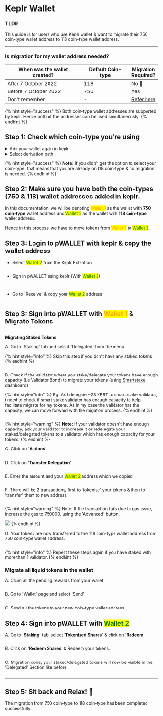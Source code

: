 # Keplr Wallet

### TLDR

This guide is for users who use [Keplr wallet](https://keplr.app/) & want to migrate their 750 coin-type wallet address to 118 coin-type wallet address.

***

### Is migration for my wallet address needed?

<table><thead><tr><th width="294.66666666666663">When was the wallet created?</th><th width="172">Default Coin-type</th><th>Migration Required?</th></tr></thead><tbody><tr><td>After 7 October 2022</td><td>118 </td><td>No 🎉</td></tr><tr><td>Before 7 October 2022</td><td>750</td><td>Yes</td></tr><tr><td>Don't remember</td><td>-</td><td><a href="keplr-wallet.md#step-1-check-which-coin-type-youre-using">Refer here</a></td></tr></tbody></table>

{% hint style="success" %}
Both coin-type wallet addresses are supported by keplr. Hence both of the addresses can be used simultaneously.
{% endhint %}

## Step 1: Check which coin-type you're using

<details>

<summary>Add your wallet again in keplr</summary>



<img src="../.gitbook/assets/Screenshot 2023-11-01 at 11.55.16 PM.png" alt="" data-size="original">

<img src="../.gitbook/assets/Screenshot 2023-11-01 at 11.55.25 PM.png" alt="" data-size="original">

![](<../.gitbook/assets/Screenshot 2023-11-01 at 11.55.34 PM.png>)

![](<../.gitbook/assets/Screenshot 2023-11-01 at 11.56.01 PM.png>)

Note: Name this wallet as "Wallet 2"

</details>

<details>

<summary>Select derivation path</summary>

You'll be given an option to select the coin-type

![](<../.gitbook/assets/Screenshot 2023-11-01 at 11.56.52 PM.png>)

</details>

{% hint style="success" %}
**Note:** If you didn't get the option to select your coin-type, that means that you are already on 118 coin-type & no migration is needed.
{% endhint %}

## Step 2: Make sure you have both the coin-types (750 & 118) wallet addresses added in keplr.&#x20;

In this documentation, we will be denoting <mark style="color:orange;">Wallet 1</mark> as the wallet with **750 coin-type** wallet address and <mark style="color:green;">Wallet 2</mark> as the wallet with **118 coin-type** wallet address.&#x20;

Hence in this process, we have to move tokens from <mark style="color:orange;">Wallet 1</mark> to <mark style="color:green;">Wallet 2</mark>.

## Step 3: Login to pWALLET with keplr & copy the wallet address&#x20;

* Select <mark style="color:green;">Wallet 2</mark> from the Keplr Extention

<figure><img src="../.gitbook/assets/Screenshot 2023-11-02 at 12.46.25 AM.png" alt=""><figcaption></figcaption></figure>

* Sign in pWALLET using keplr (With <mark style="color:green;">Wallet 2</mark>)

<figure><img src="../.gitbook/assets/Screenshot 2023-11-02 at 12.32.41 AM.png" alt=""><figcaption></figcaption></figure>

<figure><img src="../.gitbook/assets/Screenshot 2023-11-02 at 12.34.24 AM.png" alt=""><figcaption></figcaption></figure>

* Go to 'Receive' & copy your <mark style="color:green;">Wallet 2</mark> address

<figure><img src="../.gitbook/assets/Screenshot 2023-11-02 at 12.36.07 AM.png" alt=""><figcaption></figcaption></figure>

## Step 3: Sign into pWALLET with <mark style="color:orange;">Wallet 1</mark> & Migrate Tokens

<figure><img src="../.gitbook/assets/Screenshot 2023-11-02 at 12.47.54 AM.png" alt=""><figcaption></figcaption></figure>

**Migrating Staked Tokens**

A. Go to 'Staking' tab and select 'Delegated' from the menu.

{% hint style="info" %}
Skip this step if you don't have any staked tokens
{% endhint %}

<figure><img src="../.gitbook/assets/Screenshot 2023-11-02 at 12.48.26 AM.png" alt=""><figcaption></figcaption></figure>

B. Check if the validator where you stake/delegate your tokens have enough capacity (i.e Validator Bond) to migrate your tokens (using[ Smartstake](https://analytics.smartstake.io/persistence/valbonds) dashboard)

{% hint style="info" %}
Eg: As I delegate \~23 XPRT to smart stake validator, i need to check if smart stake validator has enough capacity to help facilitate migrate for my tokens. As in my case the validator has the capacity, we can move forward with the migation process.
{% endhint %}

<figure><img src="../.gitbook/assets/Screenshot 2023-10-23 at 11.21.56 AM.png" alt=""><figcaption></figcaption></figure>

{% hint style="warning" %}
**Note:** If your validator doesn't have enough capacity, ask your validator to increase it or redelegate your staked/delegated tokens to a validator which has enough capacity for your tokens.
{% endhint %}

C. Click on '**Actions**'

<figure><img src="../.gitbook/assets/Screenshot 2023-10-23 at 11.30.27 AM (1).png" alt=""><figcaption></figcaption></figure>

D. Click on '**Transfer Delegation**'

<figure><img src="../.gitbook/assets/Screenshot 2023-10-23 at 11.32.19 AM.png" alt=""><figcaption></figcaption></figure>

E. Enter the amount and your <mark style="color:green;">Wallet 2</mark> address which we copied

<figure><img src="../.gitbook/assets/Screenshot 2023-10-23 at 11.34.15 AM.png" alt=""><figcaption></figcaption></figure>

F. There will be 2 transactions, first to 'tokenise' your tokens & then to 'transfer' them to new address.&#x20;

<figure><img src="../.gitbook/assets/Screenshot 2023-10-23 at 11.40.57 AM.png" alt=""><figcaption></figcaption></figure>

{% hint style="warning" %}
Note: If the transaction fails due to gas issue, increase the gas to 750000. using the 'Advanced' button.

&#x20;![](<../.gitbook/assets/Screenshot 2023-11-02 at 12.56.03 AM.png>)
{% endhint %}



G. Your tokens are now transferred to the 118 coin-type wallet address from 750 coin-type wallet address.&#x20;

<figure><img src="../.gitbook/assets/Screenshot 2023-10-23 at 11.41.47 AM.png" alt=""><figcaption></figcaption></figure>

{% hint style="info" %}
Repeat these steps again if you have staked with more than 1 validator.
{% endhint %}



### Migrate all liquid tokens in the wallet



A. Claim all the pending rewards from your wallet

<figure><img src="../.gitbook/assets/Screenshot 2023-11-02 at 1.01.42 AM.png" alt=""><figcaption></figcaption></figure>

B. Go to 'Wallet' page and select 'Send'&#x20;

<figure><img src="../.gitbook/assets/Screenshot 2023-11-02 at 12.59.03 AM.png" alt=""><figcaption></figcaption></figure>

C. Send all the tokens to your new coin-type wallet address.



## Step 4: Sign into pWALLET with <mark style="color:green;">Wallet 2</mark>



A. Go to '**Staking**' tab, select '**Tokenized Shares**' & click on '**Redeem**'

<figure><img src="../.gitbook/assets/Screenshot 2023-10-23 at 11.51.33 AM.png" alt=""><figcaption></figcaption></figure>

B. Click on '**Redeem Shares**' & Redeem your tokens.

<figure><img src="../.gitbook/assets/Screenshot 2023-10-23 at 11.53.59 AM.png" alt=""><figcaption></figcaption></figure>

C. Migration done, your staked/delegated tokens will now be visible in the 'Delegated' Section like before.&#x20;

<figure><img src="../.gitbook/assets/Screenshot 2023-10-23 at 11.59.20 AM.png" alt=""><figcaption></figcaption></figure>

***

## Step 5: Sit back and Relax! 🎉

The migration from 750 coin-type to 118 coin-type has been completed successfully.
